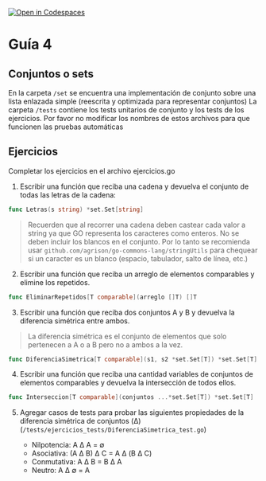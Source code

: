 [![Open in Codespaces](https://classroom.github.com/assets/launch-codespace-7f7980b617ed060a017424585567c406b6ee15c891e84e1186181d67ecf80aa0.svg)](https://classroom.github.com/open-in-codespaces?assignment_repo_id=11026091)
# Guía 4
## Conjuntos o sets

En la carpeta `/set` se encuentra una implementación de conjunto sobre una lista enlazada simple (reescrita y optimizada para representar conjuntos)
La carpeta `/tests` contiene los tests unitarios de conjunto y los tests de los ejercicios. Por favor no modificar los nombres de estos archivos para que funcionen las pruebas automáticas

## Ejercicios

Completar los ejercicios en el archivo ejercicios.go

1. Escribir una función que reciba una cadena y devuelva el conjunto de todas las letras de la cadena:

```go
func Letras(s string) *set.Set[string]
```

> Recuerden que al recorrer una cadena deben castear cada valor a string ya que GO representa los caracteres como enteros. No se deben incluir los blancos en el conjunto. Por lo tanto se recomienda usar `github.com/agrison/go-commons-lang/stringUtils` para chequear si un caracter es un blanco (espacio, tabulador, salto de línea, etc.)

2. Escribir una función que reciba un arreglo de elementos comparables y elimine los repetidos.

```go
func EliminarRepetidos[T comparable](arreglo []T) []T
```

 3. Escribir una función que reciba dos conjuntos A y B y devuelva la diferencia simétrica entre ambos.

> La diferencia simétrica es el conjunto de elementos que solo pertenecen a A o a B pero no a ambos a la vez.

```go
func DiferenciaSimetrica[T comparable](s1, s2 *set.Set[T]) *set.Set[T]
```

4. Escribir una función que reciba una cantidad variables de conjuntos de elementos comparables y devuelva la intersección de todos ellos.

```go
func Interseccion[T comparable](conjuntos ...*set.Set[T]) *set.Set[T] 
```

5. Agregar casos de tests para probar las siguientes propiedades de la diferencia simétrica de conjuntos (Δ) (`/tests/ejercicios_tests/DiferenciaSimetrica_test.go`)

    - Nilpotencia: A Δ A = ∅
    - Asociativa: (A Δ B) Δ C = A Δ (B Δ C)
    - Conmutativa: A Δ B = B Δ A  
    - Neutro: A Δ ∅ = A
